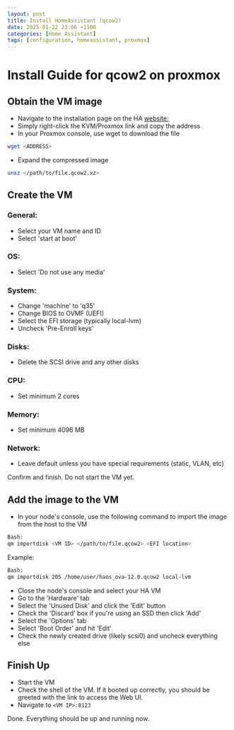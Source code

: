 ```yaml
---
layout: post
title: Install HomeAssistant (qcow2)
date: 2025-01-22 23:06 +1100
categories: [Home Assistant]
tags: [configuration, homeassistant, proxmox]
---
```


# Install Guide for qcow2 on proxmox
## Obtain the VM image
- Navigate to the installation page on the HA [website:](https://www.home-assistant.io/installation/alternative)
- Simply right-click the KVM/Proxmox link and copy the address
- In your Proxmox console, use wget to download the file
```bash
wget <ADDRESS>
```
- Expand the compressed image
```bash
unxz </path/to/file.qcow2.xz>
```

## Create the VM
### General:
- Select your VM name and ID
- Select 'start at boot'
### OS:
- Select 'Do not use any media'
### System:
- Change 'machine' to 'q35'
- Change BIOS to OVMF (UEFI)
- Select the EFI storage (typically local-lvm)
- Uncheck 'Pre-Enroll keys'
### Disks:
- Delete the SCSI drive and any other disks
### CPU:
- Set minimum 2 cores
### Memory:
- Set minimum 4096 MB
### Network:
- Leave default unless you have special requirements (static, VLAN, etc)

Confirm and finish. Do not start the VM yet.

## Add the image to the VM
- In your node's console, use the following command to import the image from the host to the VM
```bash
Bash:
qm importdisk <VM ID> </path/to/file.qcow2> <EFI location>
```
Example:
```bash
Bash:
qm importdisk 205 /home/user/haos_ova-12.0.qcow2 local-lvm
```

- Close the node's console and select your HA VM
- Go to the 'Hardware' tab
- Select the 'Unused Disk' and click the 'Edit' button
- Check the 'Discard' box if you're using an SSD then click 'Add'
- Select the 'Options' tab
- Select 'Boot Order' and hit 'Edit'
- Check the newly created drive (likely scsi0) and uncheck everything else

## Finish Up
- Start the VM
- Check the shell of the VM. If it booted up correctly, you should be greeted with the link to access the Web UI.
- Navigate to `<VM IP>:8123`

Done. Everything should be up and running now.

